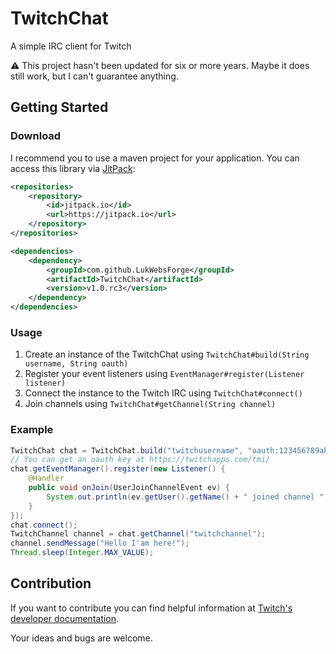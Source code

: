 # TwitchChat
A simple IRC client for Twitch

:warning: This project hasn't been updated for six or more years. Maybe it does still work, but I can't guarantee anything.

## Getting Started

### Download

I recommend you to use a maven project for your application. 
You can access this library via [JitPack](https://jitpack.io/#LukWebsForge/TwitchChat):
```xml
<repositories>
    <repository>
        <id>jitpack.io</id>
        <url>https://jitpack.io</url>
    </repository>
</repositories>

<dependencies>
    <dependency>
        <groupId>com.github.LukWebsForge</groupId>
        <artifactId>TwitchChat</artifactId>
        <version>v1.0.rc3</version>
    </dependency>
</dependencies>
```

### Usage

1. Create an instance of the TwitchChat using `TwitchChat#build(String username, String oauth)`
2. Register your event listeners using `EventManager#register(Listener listener)`
3. Connect the instance to the Twitch IRC using `TwitchChat#connect()`
4. Join channels using `TwitchChat#getChannel(String channel)`

### Example

```java
TwitchChat chat = TwitchChat.build("twitchusername", "oauth:123456789abcdefghijklmn");
// You can get an oauth key at https://twitchapps.com/tmi/
chat.getEventManager().register(new Listener() {
    @Handler
    public void onJoin(UserJoinChannelEvent ev) {
        System.out.println(ev.getUser().getName() + " joined channel " + ev.getChannel().getName());
    }
});
chat.connect();
TwitchChannel channel = chat.getChannel("twitchchannel");
channel.sendMessage("Hello I'am here!");
Thread.sleep(Integer.MAX_VALUE);
```

## Contribution

If you want to contribute you can find helpful information at 
[Twitch's developer documentation](https://dev.twitch.tv/docs/irc/).

Your ideas and bugs are welcome.
